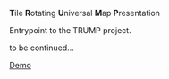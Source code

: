 **T**ile **R**otating **U**niversal **M**ap **P**resentation

Entrypoint to the TRUMP project.

to be continued...

[Demo](https://trump-fmi.github.io/)
